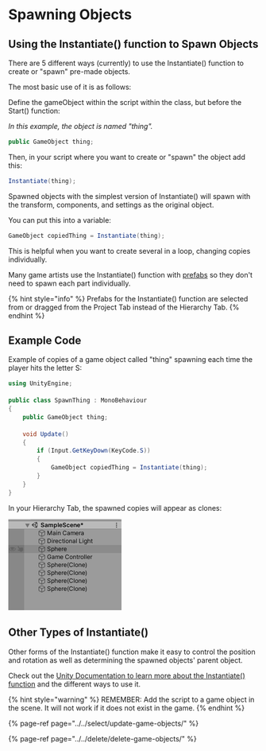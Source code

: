 # Spawning Objects

## Using the Instantiate\(\) function to Spawn Objects

There are 5 different ways \(currently\) to use the Instantiate\(\) function to create or "spawn" pre-made objects.

The most basic use of it is as follows:

Define the gameObject within the script within the class, but before the Start\(\) function:

_In this example, the object is named "thing"._

```csharp
public GameObject thing;
```

Then, in your script where you want to create or "spawn" the object add this:

```csharp
Instantiate(thing);
```

Spawned objects with the simplest version of Instantiate\(\) will spawn with the transform, components, and settings as the original object.

You can put this into a variable:

```csharp
GameObject copiedThing = Instantiate(thing);
```

This is helpful when you want to create several in a loop, changing copies individually.

Many game artists use the Instantiate\(\) function with [prefabs](../create-prefabs.md) so they don't need to spawn each part individually.

{% hint style="info" %}
Prefabs for the Instantiate\(\) function are selected from or dragged from the Project Tab instead of the Hierarchy Tab.
{% endhint %}

## Example Code

Example of copies of a game object called "thing" spawning each time the player hits the letter S:

```csharp
using UnityEngine;

public class SpawnThing : MonoBehaviour
{
    public GameObject thing;
    
    void Update()
    {
        if (Input.GetKeyDown(KeyCode.S))
        {
            GameObject copiedThing = Instantiate(thing);
        }
    }
}
```

In your Hierarchy Tab, the spawned copies will appear as clones:

![](../../.gitbook/assets/image%20%28101%29.png)

## Other Types of Instantiate\(\)

Other forms of the Instantiate\(\) function make it easy to control the position and rotation as well as determining the spawned objects' parent object.

Check out the [Unity Documentation to learn more about the Instantiate\(\) function](https://docs.unity3d.com/ScriptReference/Object.Instantiate.html) and the different ways to use it.

{% hint style="warning" %}
REMEMBER: Add the script to a game object in the scene. It will not work if it does not exist in the game.
{% endhint %}

{% page-ref page="../../select/update-game-objects/" %}

{% page-ref page="../../delete/delete-game-objects/" %}




